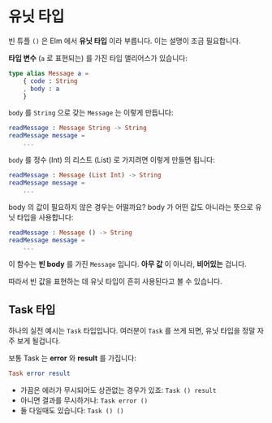 # 유닛 타입

빈 튜플 `()` 은 Elm 에서 __유닛 타입__ 이라 부릅니다. 이는 설명이 조금 필요합니다.

__타입 변수__ (`a` 로 표현되는) 를 가진 타입 앨리어스가 있습니다:

```elm
type alias Message a =
    { code : String
    , body : a
    }
```

`body` 를 `String` 으로 갖는 `Message` 는 이렇게 만듭니다:

```elm
readMessage : Message String -> String
readMessage message =
    ...
```

`body` 를 정수 (Int) 의 리스트 (List) 로 가지려면 이렇게 만들면 됩니다:

```elm
readMessage : Message (List Int) -> String
readMessage message =
    ...
```

body 의 값이 필요하지 않은 경우는 어떨까요? body 가 어떤 값도 아니라는 뜻으로 유닛 타입을 사용합니다:

```elm
readMessage : Message () -> String
readMessage message =
    ...
```

이 함수는 __빈 body__ 를 가진 `Message` 입니다. __아무 값__ 이 아니라, __비어있는__ 겁니다.

따라서 빈 값을 표현하는 데 유닛 타입이 흔히 사용된다고 볼 수 있습니다.

## Task 타입

하나의 실전 예시는 `Task` 타입입니다. 여러분이 `Task` 를 쓰게 되면, 유닛 타입을 정말 자주 보게 될겁니다.

보통 Task 는 __error__ 와 __result__ 를 가집니다:

```elm
Task error result
```

- 가끔은 에러가 무시되어도 상관없는 경우가 있죠: `Task () result`
- 아니면 결과를 무시하거나: `Task error ()`
- 둘 다일때도 있습니다: `Task () ()`
